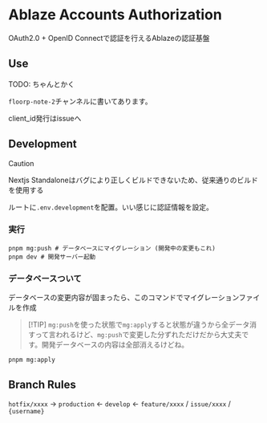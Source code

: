 # Ablaze Accounts Authorization

OAuth2.0 + OpenID Connectで認証を行えるAblazeの認証基盤

## Use

TODO: ちゃんとかく

`floorp-note-2`チャンネルに書いてあります。

client_id発行はissueへ

## Development

> [!CAUTION]
> Nextjs Standaloneはバグにより正しくビルドできないため、従来通りのビルドを使用する

ルートに`.env.development`を配置。いい感じに認証情報を設定。

### 実行

```
pnpm mg:push # データベースにマイグレーション (開発中の変更もこれ)
pnpm dev # 開発サーバー起動
```

### データベースついて

データベースの変更内容が固まったら、このコマンドでマイグレーションファイルを作成

>  [!TIP]
> `mg:push`を使った状態で`mg:apply`すると状態が違うから全データ消すって言われるけど、`mg:push`で変更した分ずれただけだから大丈夫です。開発データベースの内容は全部消えるけどね。

```
pnpm mg:apply
```

## Branch Rules

`hotfix/xxxx` -> `production` <- `develop` <- `feature/xxxx` / `issue/xxxx` / `{username}`
